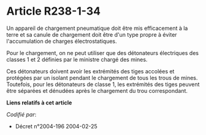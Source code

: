 # Article R238-1-34

Un appareil de chargement pneumatique doit être mis efficacement à la terre et sa canule de chargement doit être d'un type
propre à éviter l'accumulation de charges électrostatiques.

Pour le chargement, on ne peut utiliser que des détonateurs électriques des classes 1 et 2 définies par le ministre chargé
des mines.

Ces détonateurs doivent avoir les extrémités des tiges accolées et protégées par un isolant pendant le chargement de tous les
trous de mines. Toutefois, pour les détonateurs de classe 1, les extrémités des tiges peuvent être séparées et dénudées après
le chargement du trou correspondant.

**Liens relatifs à cet article**

_Codifié par_:

  - Décret n°2004-196 2004-02-25
